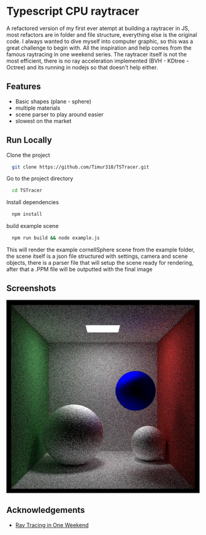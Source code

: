 
# Typescript CPU raytracer

A refactored version of my first ever atempt at building a raytracer in JS, most refactors are in folder and file structure, everything else is the original code. I always wanted to dive myself into computer graphic, so this was a great challenge to begin with. All the inspiration and help comes from the famous raytracing in one weekend series. The raytracer itself is not the most efficient, there is no ray acceleration implemented (BVH - KDtree - Octree) and its running in nodejs so that doesn't help either. 
## Features

- Basic shapes (plane - sphere)
- multiple materials
- scene parser to play around easier
- slowest on the market


## Run Locally

Clone the project

```bash
  git clone https://github.com/Timur310/TSTracer.git
```

Go to the project directory

```bash
  cd TSTracer
```

Install dependencies

```bash
  npm install
```

build example scene

```bash
  npm run build && node example.js
```
This will render the example cornellSphere scene from the example folder, the scene itself is a json file structured with settings, camera and scene objects, there is a parser file that will setup the scene ready for rendering, after that a .PPM file will be outputted with the final image


## Screenshots

![App Screenshot](https://github.com/Timur310/TSTracer/blob/main/src/example/image.png)


## Acknowledgements

 - [Ray Tracing in One Weekend](https://raytracing.github.io/books/RayTracingInOneWeekend.html)

